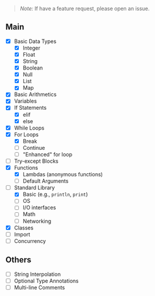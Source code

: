 >*Note:* If have a feature request, please open an issue.

## Main
- [x] Basic Data Types
     - [x] Integer
     - [x] Float
     - [x] String
     - [x] Boolean
     - [x] Null
     - [x] List
     - [x] Map
 - [x] Basic Arithmetics
 - [x] Variables
 - [x] If Statements
     - [x] elif
     - [x] else
 - [x] While Loops
 - [x] For Loops
     - [x] Break
     - [ ] Continue
     - [ ] "Enhanced" for loop
 - [ ] Try-except Blocks
 - [x] Functions
     - [x] Lambdas (anonymous functions)
     - [ ] Default Arguments
 - [ ] Standard Library
     - [x] Basic (e.g., `println`, `print`)
     - [ ] OS
     - [ ] I/O interfaces
     - [ ] Math
     - [ ] Networking
 - [x] Classes
 - [ ] Import
 - [ ] Concurrency

## Others
 - [ ] String Interpolation
 - [ ] Optional Type Annotations
 - [ ] Multi-line Comments
